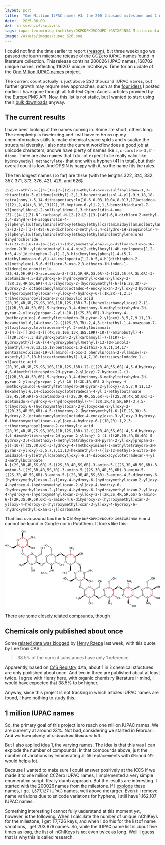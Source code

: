 ```yaml
---
layout: post
title:  "One Million IUPAC names #3: the 200 thousand milestone and 1 million IUPAC names"
date:   2025-06-09
doi: 10.59350/6f7he-kxt56
tags: iupac textmining inchikey:DKPKDPKJVDQUPD-XGBIXEJNSA-M cito:containsAssertionFrom:10.59350/rzepa.28802
image: /assets/images/iupac_626.png
---
```


I could not find the time earlier to report ([reason](https://chem-bla-ics.linkedchemistry.info/2025/06/08/iccs2025-1-back-in-noordwijkerhout.html)),
but three weeks ago we passed the fourth milestone release of the CCZero IUPAC names found in literature collection. This release contains
200026 IUPAC names, 168702 unique names, reflecting 116207 unique InChIKeys. Time for an update of the
[One Million IUPAC names](https://chem-bla-ics.linkedchemistry.info/2025/03/08/iupac-names.html) project.

The current count actually is just above 230 thousand IUPAC names, but further growth may require new approaches,
such as the [four ideas](https://chem-bla-ics.linkedchemistry.info/2025/04/27/one-million-iupac-names-2-the-100-thousand-milestone.html)
I posted earlier. I have gone through all full-text Open Access articles provided by the [Europe PMC API](https://europepmc.org/RestfulWebService).
Now, this list is not static, but I wanted to start using their [bulk downloads](https://europepmc.org/downloads) anyway.

## The current results

I have been looking at the names coming in. Some are short, others long. The complexity is fascinating and I will
have to brush up my cheminformatics skills to make chemical space splots and visualize the structural diversity.
I also note the current workflow does a good job at unicode characters, and we have plenty of names
like `ε,ε-carotene-3,3’-dione`. There are also names that I do not expect to be really valid, like
`hydroxymethyl methacrylate-` that end with a hyphen (41 in total), but their overall count is low.
And OPSIN is happy with it, so the name fits the rules.

The ten longest names (so far) are these (with the lengths 322, 324, 332, 357, 371, 373, 376, 421, 429, and 626):

```
(5Z)-3-ethyl-5-[[4-[15-[7-[(Z)-(3-ethyl-4-oxo-2-sulfanylidene-1,3-thiazolidin-5-ylidene)methyl]-2,1,3-benzothiadiazol-4-yl]-9,9,18,18-tetra(nonyl)-5,14-dithiapentacyclo[10.6.0.03,10.04,8.013,17]octadeca-1(12),2,4(8),6,10,13(17),15-heptaen-6-yl]-2,1,3-benzothiadiazol-7-yl]methylidene]-2-sulfanylidene-1,3-thiazolidin-4-one
(Z)-[[4-[[(Z)-N’-carbamoyl-N-[2-[2-[2-[[3-[(4S)-6,8-dichloro-2-methyl-3,4-dihydro-1H-isoquinolin-4-yl]phenyl]sulfonylamino]ethoxy]ethoxy]ethyl]carbamimidoyl]amino]butylamino]-[2-[2-[2-[[3-[(4S)-6,8-dichloro-2-methyl-3,4-dihydro-1H-isoquinolin-4-yl]phenyl]sulfonylamino]ethoxy]ethoxy]ethylamino]methylene]urea dihydrochloride
2-((Z)-2-((6-(4-(6-((Z)-(1-(dicyanomethylene)-5,6-difluoro-3-oxo-1H-inden-2(3H)-ylidene)methyl)-4,4-bis(2-ethylhexyl)-4H-cyclopenta[1,2-b:5,4-b′]dithiophen-2-yl)-2,3-bis(hexyloxy)phenyl)-4-(5,7-diethylundecan-6-yl)-4H-cyclopenta[1,2-b:5,4-b′]dithiophen-2-yl)methylene)-5,6-difluoro-3-oxo-2,3-dihydro-1H-inden-1-ylidene)malononitrile
(2S,4S,5R,6R)‐5‐acetamido‐2‐[(2S,3R,4R,5S,6R)‐5‐[(2S,3R,4R,5R,6R)‐3‐acetamido‐4,5‐dihydroxy‐6‐(hydroxymethyl)oxan‐2‐yl]oxy‐2‐[(2R,3S,4R,5R,6R)‐4,5‐dihydroxy‐2‐(hydroxymethyl)‐6‐[(E,2S,3R)‐3‐hydroxy‐2‐(octadecanoylamino)octadec‐4‐enoxy]oxan‐3‐yl]oxy‐3‐hydroxy‐6‐(hydroxymethyl)oxan‐4‐yl]oxy‐4‐hydroxy‐6‐[(1R,2R)‐1,2,3‐trihydroxypropyl]oxane‐2‐carboxylic acid
(2R,3S,4R,5R,7S,9S,10S,11R,12S,13R)-7-[(benzylcarbamoyl)oxy]-2-(1-{[(2R,3R,4R,5R,6R)-5-hydroxy-3,4-dimethoxy-6-methyltetrahydro-2H-pyran-2-yl]oxy}propan-2-yl)-10-{[(2S,3R,6R)-3-hydroxy-4-(methoxyimino)-6-methyltetrahydro-2H-pyran-2-yl]oxy}-3,5,7,9,11,13-hexamethyl-6,14-dioxo-12-{[(2S,5R,7R)-2,4,5-trimethyl-1,4-oxazepan-7-yl]oxy}oxacyclotetradecan-4-yl 3-methylbutanoate
2-[4-[2-[[(2R)-1-[[(4R,7S,10S,13R,16S,19R)-10-(4-aminobutyl)-4-[[(2R,3R)-1,3 dihydroxybutan-2-yl]carbamoyl]-7-[(1R)-1-hydroxyethyl]-16-[(4-hydroxyphenyl)methyl]-13-(1H-indol3-ylmethyl)-6,9,12,15,18-pentaoxo-1,2-dithia-5,8,11,14,17-pentazacycloicos-19-yl]amino]-1-oxo-3 phenylpropan-2-yl]amino]-2-oxoethyl]-7,10-bis(carboxymethyl)-1,4,7,10-tetrazacyclododec-1-yl]acetic acid
(2R,3S,4R,5R,7S,9S,10S,11R,12S,13R)-12-{[(2R,4R,5S,6S)-4,5-dihydroxy-4,6-dimethyltetrahydro-2H-pyran-2-yl]oxy}-7-hydroxy-2-(1-{[(2R,3R,4R,5R,6R)-5-hydroxy-3,4-dimethoxy-6-methyltetrahydro-2H-pyran-2-yl]oxy}propan-2-yl)-10-{[(2S,3R,6R)-3-hydroxy-4-(methoxyimino)-6-methyltetrahydro-2H-pyran-2-yl]oxy}-3,5,7,9,11,13-hexamethyl-6,14-dioxooxacyclotetradecan-4-yl 3-methylbutanoate
(2S,4S,5R,6R)‐5‐acetamido‐2‐[(2S,3R,4R,5S,6R)‐5‐[(2S,3R,4R,5R,6R)‐3‐acetamido‐5‐hydroxy‐6‐(hydroxymethyl)‐4‐[(2R,3R,4S,5R,6R)‐3,4,5‐trihydroxy‐6‐(hydroxymethyl)oxan‐2‐yl]oxyoxan‐2‐yl]oxy‐2‐[(2R,3S,4R,5R,6R)‐4,5‐dihydroxy‐2‐(hydroxymethyl)‐6‐[(E,2S,3R)‐3‐hydroxy‐2‐(octadecanoylamino)octadec‐4‐enoxy]oxan‐3‐yl]oxy‐3‐hydroxy‐6‐(hydroxymethyl)oxan‐4‐yl]oxy‐4‐hydroxy‐6‐[(1R,2R)‐1,2,3‐trihydroxypropyl]oxane‐2‐carboxylic acid
(2R,3S,4R,5R,7S,9S,10S,11R,12S,13R)-12-{[(2R,4R,5S,6S)-4,5-dihydroxy-4,6-dimethyltetrahydro-2H-pyran-2-yl]oxy}-2-(1-{[(2R,3R,4R,5R,6R)-5-hydroxy-3,4-dimethoxy-6-methyltetrahydro-2H-pyran-2-yl]oxy}propan-2-yl)-10-{[(2S,3R,6R)-3-hydroxy-4-(methoxyimino)-6-methyltetrahydro-2H-pyran-2-yl]oxy}-3,5,7,9,11,13-hexamethyl-7-({[2-(2-methyl-5-nitro-1H-imidazol-1-yl)ethyl]carbamoyl}oxy)-6,14-dioxooxacyclotetradecan-4-yl 3-methylbutanoate
N-[(2S,3R,4R,5S,6R)-5-[(2S,3R,4R,5S,6R)-3-amino-5-[(2S,3R,4R,5S,6R)-3-amino-5-[(2S,3R,4R,5S,6R)-3-amino-5-[(2S,3R,4R,5S,6R)-3-amino-5-[(2S,3R,4R,5S,6R)-3-amino-5-[(2S,3R,4R,5S,6R)-3-amino-4,5-dihydroxy-6-(hydroxymethyl)oxan-2-yl]oxy-4-hydroxy-6-(hydroxymethyl)oxan-2-yl]oxy-4-hydroxy-6-(hydroxymethyl)oxan-2-yl]oxy-4-hydroxy-6-(hydroxymethyl)oxan-2-yl]oxy-4-hydroxy-6-(hydroxymethyl)oxan-2-yl]oxy-4-hydroxy-6-(hydroxymethyl)oxan-2-yl]oxy-2-[(2R,3S,4R,5R,6S)-5-amino-6-[(2R,3S,4R,5R,6R)-5-amino-4,6-dihydroxy-2-(hydroxymethyl)oxan-3-yl]oxy-4-hydroxy-2-(hydroxymethyl)oxan-3-yl]oxy-4-hydroxy-6-(hydroxymethyl)oxan-3-yl]carbamate
```

That last compound has the InChIKey `DKPKDPKJVDQUPD-XGBIXEJNSA-M` and cannot be found in Google nor in PubChem.
It looks like this:

![](/assets/images/iupac_626.png)

There are [some closely related compounds](https://pubchem.ncbi.nlm.nih.gov/#query=N-%5B(2S%2C3R%2C4R%2C5S%2C6R)-5-%5B(2S%2C3R%2C4R%2C5S%2C6R)-3-amino-5-%5B(2S%2C3R%2C4R%2C5S%2C6R)-3-amino-5-%5B(2S%2C3R%2C4R%2C5S%2C6R)-3-amino-5-%5B(2S%2C3R%2C4R%2C5S%2C6R)-3-amino-5-%5B(2S%2C3R%2C4R%2C5S%2C6R)-3-amino-5-%5B(2S%2C3R%2C4R%2C5S%2C6R)-3-amino-4%2C5-dihydroxy-6-(hydroxymethyl)oxan-2-yl%5Doxy-4-hydroxy-6-(hydroxymethyl)oxan-2-yl%5Doxy-4-hydroxy-6-(hydroxymethyl)oxan-2-yl%5Doxy-4-hydroxy-6-(hydroxymethyl)oxan-2-yl%5Doxy-4-hydroxy-6-(hydroxymethyl)oxan-2-yl%5Doxy-4-hydroxy-6-(hydroxymethyl)oxan-2-yl%5Doxy-2-%5B(2R%2C3S%2C4R%2C5R%2C6S)-5-amino-6-%5B(2R%2C3S%2C4R%2C5R%2C6R)-5-amino-4%2C6-dihydroxy-2-(hydroxymethyl)oxan-3-yl%5Doxy-4-hydroxy-2-(hydroxymethyl)oxan-3-yl%5Doxy-4-hydroxy-6-(hydroxymethyl)oxan-3-yl%5Dcarbamate),
though.

## Chemicals only published about once

Some [related data was blogged](https://doi.org/10.59350/rzepa.28802) by [Henry Rzepa](https://orcid.org/0000-0002-8635-8390) last week,
with this quote by Lee from CAS:

> 38.5% of the current substances have only 1 reference

Apparently, based on [CAS Registry](https://www.cas.org/support/documentation/chemical-substances) data,
about 1 in 3 chemical structures are only published about once. And two in three are published
about at least twice. I agree with Henry here, with organic chemistry literature in mind, I would have
expected that 38.5% to be higher.

Anyway, since this project is not tracking in which articles IUPAC names are found, I have nothing to study this.

## 1 million IUPAC names

So, the primary goal of this project is to reach one million IUPAC names. We are currently at around 23%.
Not bad, considering we started in Februari. And we have plenty of untouched literature left.

But I also applied [idea 1](https://chem-bla-ics.linkedchemistry.info/2025/04/27/one-million-iupac-names-2-the-100-thousand-milestone.html),
the varying names. The idea is that this was I can explode the number of compounds. In that compounds above,
just the number of variations by enumerating all `OH` replacements with `OMe` and `OEt` would help a lot.

Because I wanted to make sure I could answer positively at the ICCS if we made it to one million
CCZero IUPAC names, I implemented a very simple enumeration script. Really dumb approach. But the
results are interesting. I started with the 200026 names from the milestone. If I
[explode](https://github.com/BlueObelisk/iupac-names/blob/main/explode.groovy) these names,
I get 1,377,127 IUPAC names, well above the target. Even if I remove name variations due to unicode
variations for hyphens, I still have 1,162,107 IUPAC names.

Something interesting I cannot fully understand at this moment yet, however, is the following.
When I calculate the number of unique InChIKeys for the milestone, I get 117,726 keys, and when I do
this for the list of name variations, I get 203,979 names. So, while the IUPAC name list is about five
times as long, the list of InChIKeys is not even twice as long. Well, I guess that is why this is called
research.
